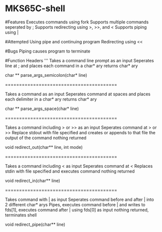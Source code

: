 # MKS65C-shell

#Features
Executes commands using fork
Supports multiple commands seperated by ;
Supports redirecting using >, >>, and <
Supports piping using |

#Attempted
Using pipe and continuing program
Redirecting using <<

#Bugs
Piping causes program to terminate

#Function Headers
'''
Takes a command line prompt as an input
Seperates line at ; and places each command in a char* ary
returns char* ary

char ** parse_args_semicolon(char* line)

========================================

Takes a command as an input
Seperates command at spaces and places each delimiter in a char* ary
returns char* ary

char ** parse_args_space(char* line)

========================================

Takes a command including > or >> as an input
Seperates command at > or >>
Replace stdout with file specified and creates or appends to that file the output of the command
nothing returned

void redirect_out(char** line, int mode)

========================================

Takes a command including < as input
Seperates command at <
Replaces stdin with file specified and executes command
nothing returned

void redirect_in(char** line)

========================================

Takes command with | as input
Seperates command before and after | into 2 different char* arys
Pipes, executes command before | and writes to fds[1], executes command after | using fds[0] as input
nothing returned, terminates shell

void redirect_pipe(char** line)
